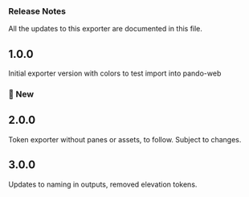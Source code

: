 ### Release Notes
All the updates to this exporter are documented in this file.

## 1.0.0 
Initial exporter version with colors to test import into pando-web

### 🚀 New

## 2.0.0 
Token exporter without panes or assets, to follow. Subject to changes.

## 3.0.0 
Updates to naming in outputs, removed elevation tokens.